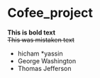 # Cofee_project
**This is bold text**	
~~This was mistaken text~~	
* hicham
  *yassin 
* George Washington
* Thomas Jefferson
